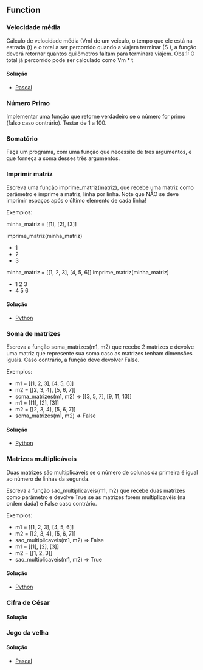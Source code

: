 ## Function

### Velocidade média
Cálculo de velocidade média (Vm) de um veiculo, o tempo que ele está na estrada (t) e o total a ser percorrido quando a viajem terminar (S ), a função deverá retornar quantos quilômetros faltam para terminara viajem.
Obs.1: O total já percorrido pode ser calculado como Vm * t 
#### Solução
* [Pascal](https://github.com/computersciencebr/algoritmo/tree/master/src/6-function/pascal/velocidade-media.pas)

### Número Primo 
Implementar uma função que retorne verdadeiro se o número for primo (falso caso contrário). Testar de 1 a 100.

### Somatório
Faça um programa, com uma função que necessite de três argumentos, e que forneça a soma desses três argumentos.

### Imprimir matriz
Escreva uma função imprime_matriz(matriz), 
que recebe uma matriz como parâmetro e imprime a matriz, 
linha por linha. 
Note que NÃO se deve imprimir espaços após o último elemento de cada linha!

Exemplos:

minha_matriz = [[1], [2], [3]]

imprime_matriz(minha_matriz)
* 1
* 2
* 3

minha_matriz = [[1, 2, 3], [4, 5, 6]]
imprime_matriz(minha_matriz)
* 1 2 3
* 4 5 6

#### Solução
* [Python](https://github.com/computersciencebr/algoritmo/tree/master/src/6-function/python/matriz-imprimir.py)


### Soma de matrizes
Escreva a função soma_matrizes(m1, m2) que recebe 2 matrizes e devolve uma matriz que represente sua soma caso as matrizes tenham dimensões iguais. 
Caso contrário, a função deve devolver False.

Exemplos:
* m1 = [[1, 2, 3], [4, 5, 6]]
* m2 = [[2, 3, 4], [5, 6, 7]]
* soma_matrizes(m1, m2) => [[3, 5, 7], [9, 11, 13]]
* m1 = [[1], [2], [3]]
* m2 = [[2, 3, 4], [5, 6, 7]]
* soma_matrizes(m1, m2) => False
#### Solução 
* [Python](https://github.com/computersciencebr/algoritmo/tree/master/src/6-function/python/matriz-soma.py)

### Matrizes multiplicáveis
Duas matrizes são multiplicáveis  se o número de colunas da primeira é igual ao número de linhas da segunda. 

Escreva a função sao_multiplicaveis(m1, m2) que recebe duas matrizes como parâmetro 
e devolve True se as matrizes forem multiplicavéis (na ordem dada) e False caso contrário.

Exemplos:
* m1 = [[1, 2, 3], [4, 5, 6]]
* m2 = [[2, 3, 4], [5, 6, 7]]
* sao_multiplicaveis(m1, m2) => False
* m1 = [[1], [2], [3]]
* m2 = [[1, 2, 3]]
* sao_multiplicaveis(m1, m2) => True 
#### Solução 
* [Python](https://github.com/computersciencebr/algoritmo/tree/master/src/6-function/python/matriz-multiplicacao.py)

### Cifra de César
#### Solução 

### Jogo da velha
#### Solução
* [Pascal](https://github.com/computersciencebr/algoritmo/tree/master/src/6-function/pascal/jogo-da-velha.pas)
